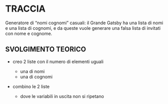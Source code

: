 # TRACCIA

Generatore di “nomi cognomi” casuali: il Grande Gatsby ha una lista di nomi e una lista di cognomi, e da queste vuole generare una falsa lista di invitati con nome e cognome.

## SVOLGIMENTO TEORICO

- creo 2 liste con il numero di elementi uguali

  - una di nomi
  - una di cognomi

- combino le 2 liste
  - dove le variabili in uscita non si ripetano
